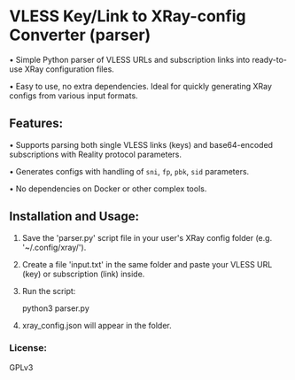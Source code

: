 # VLESS Key/Link to XRay-config Converter (parser)

• Simple Python parser of VLESS URLs and subscription links into ready-to-use XRay configuration files. 

• Easy to use, no extra dependencies. Ideal for quickly generating XRay configs from various input formats.

## Features:

• Supports parsing both single VLESS links (keys) and base64-encoded subscriptions with Reality protocol parameters. 

• Generates configs with handling of `sni`, `fp`, `pbk`, `sid` parameters.

• No dependencies on Docker or other complex tools.

## Installation and Usage:

1. Save the 'parser.py' script file in your user's XRay config folder (e.g. '~/.config/xray/').
2. Create a file 'input.txt' in the same folder and paste your VLESS URL (key) or subscription (link) inside.
3. Run the script:

   python3 parser.py
   
5. xray_config.json will appear in the folder.

### License:
GPLv3
